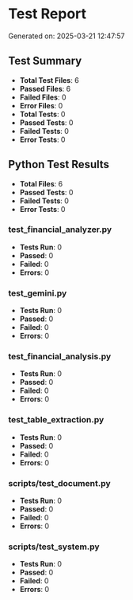 # Test Report
Generated on: 2025-03-21 12:47:57

## Test Summary
- **Total Test Files**: 6
- **Passed Files**: 6
- **Failed Files**: 0
- **Error Files**: 0
- **Total Tests**: 0
- **Passed Tests**: 0
- **Failed Tests**: 0
- **Error Tests**: 0

## Python Test Results
- **Total Files**: 6
- **Passed Tests**: 0
- **Failed Tests**: 0
- **Error Tests**: 0

### test_financial_analyzer.py
- **Tests Run**: 0
- **Passed**: 0
- **Failed**: 0
- **Errors**: 0

### test_gemini.py
- **Tests Run**: 0
- **Passed**: 0
- **Failed**: 0
- **Errors**: 0

### test_financial_analysis.py
- **Tests Run**: 0
- **Passed**: 0
- **Failed**: 0
- **Errors**: 0

### test_table_extraction.py
- **Tests Run**: 0
- **Passed**: 0
- **Failed**: 0
- **Errors**: 0

### scripts/test_document.py
- **Tests Run**: 0
- **Passed**: 0
- **Failed**: 0
- **Errors**: 0

### scripts/test_system.py
- **Tests Run**: 0
- **Passed**: 0
- **Failed**: 0
- **Errors**: 0